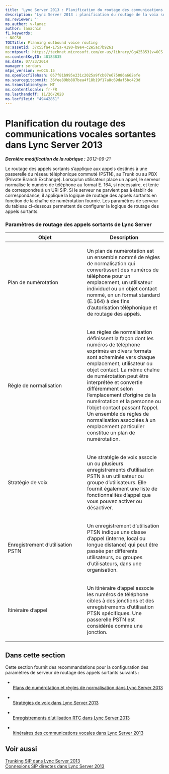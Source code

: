 ```yaml
---
title: 'Lync Server 2013 : Planification du routage des communications vocales sortantes'
description: 'Lync Server 2013 : planification du routage de la voix sortante.'
ms.reviewer: ''
ms.author: v-lanac
author: lanachin
f1.keywords:
- NOCSH
TOCTitle: Planning outbound voice routing
ms:assetid: 37c55fa4-175a-4190-b9e4-c2e5ac7b9261
ms:mtpsurl: https://technet.microsoft.com/en-us/library/Gg425853(v=OCS.15)
ms:contentKeyID: 48183835
ms.date: 07/23/2014
manager: serdars
mtps_version: v=OCS.15
ms.openlocfilehash: 057f81b995e231c2025a9fcb07e675086a662efe
ms.sourcegitcommit: 36fee89bb887bea4f18b19f17a8c69daf5bc423d
ms.translationtype: MT
ms.contentlocale: fr-FR
ms.lasthandoff: 11/26/2020
ms.locfileid: "49442851"
---
```

# <a name="planning-outbound-voice-routing-in-lync-server-2013"></a>Planification du routage des communications vocales sortantes dans Lync Server 2013

<div data-xmlns="http://www.w3.org/1999/xhtml">

<div class="topic" data-xmlns="http://www.w3.org/1999/xhtml" data-msxsl="urn:schemas-microsoft-com:xslt" data-cs="https://msdn.microsoft.com/">

<div data-asp="https://msdn2.microsoft.com/asp">



</div>

<div id="mainSection">

<div id="mainBody">

<span> </span>

_**Dernière modification de la rubrique :** 2012-09-21_

Le routage des appels sortants s’applique aux appels destinés à une passerelle du réseau téléphonique commuté (PSTN), au Trunk ou au PBX (Private Branch Exchange). Lorsqu’un utilisateur place un appel, le serveur normalise le numéro de téléphone au format E. 164, si nécessaire, et tente de correspondre à un URI SIP. Si le serveur ne parvient pas à établir de correspondance, il applique la logique de routage des appels sortants en fonction de la chaîne de numérotation fournie. Les paramètres de serveur du tableau ci-dessous permettent de configurer la logique de routage des appels sortants.

### <a name="lync-server-outbound-call-routing-settings"></a>Paramètres de routage des appels sortants de Lync Server

<table>
<colgroup>
<col style="width: 50%" />
<col style="width: 50%" />
</colgroup>
<thead>
<tr class="header">
<th>Objet</th>
<th>Description</th>
</tr>
</thead>
<tbody>
<tr class="odd">
<td><p>Plan de numérotation</p></td>
<td><p>Un plan de numérotation est un ensemble nommé de règles de normalisation qui convertissent des numéros de téléphone pour un emplacement, un utilisateur individuel ou un objet contact nommé, en un format standard (E.164) à des fins d’autorisation téléphonique et de routage des appels.</p></td>
</tr>
<tr class="even">
<td><p>Règle de normalisation</p></td>
<td><p>Les règles de normalisation définissent la façon dont les numéros de téléphone exprimés en divers formats sont acheminés vers chaque emplacement, utilisateur ou objet contact. La même chaîne de numérotation peut être interprétée et convertie différemment selon l’emplacement d’origine de la numérotation et la personne ou l’objet contact passant l’appel. Un ensemble de règles de normalisation associées à un emplacement particulier constitue un plan de numérotation.</p></td>
</tr>
<tr class="odd">
<td><p>Stratégie de voix</p></td>
<td><p>Une stratégie de voix associe un ou plusieurs enregistrements d’utilisation PSTN à un utilisateur ou groupe d’utilisateurs. Elle fournit également une liste de fonctionnalités d’appel que vous pouvez activer ou désactiver.</p></td>
</tr>
<tr class="even">
<td><p>Enregistrement d’utilisation PSTN</p></td>
<td><p>Un enregistrement d’utilisation PTSN indique une classe d’appel (interne, local ou longue distance) qui peut être passée par différents utilisateurs, ou groupes d’utilisateurs, dans une organisation.</p></td>
</tr>
<tr class="odd">
<td><p>Itinéraire d’appel</p></td>
<td><p>Un itinéraire d’appel associe les numéros de téléphone cibles à des jonctions et des enregistrements d’utilisation PTSN spécifiques. Une passerelle PSTN est considérée comme une jonction.</p></td>
</tr>
</tbody>
</table>


<div>

## <a name="in-this-section"></a>Dans cette section

Cette section fournit des recommandations pour la configuration des paramètres de serveur de routage des appels sortants suivants :

  - <span></span>  
    [Plans de numérotation et règles de normalisation dans Lync Server 2013](lync-server-2013-dial-plans-and-normalization-rules.md)

  - <span></span>  
    [Stratégies de voix dans Lync Server 2013](lync-server-2013-voice-policies.md)

  - <span></span>  
    [Enregistrements d’utilisation RTC dans Lync Server 2013](lync-server-2013-pstn-usage-records.md)

  - <span></span>  
    [Itinéraires des communications vocales dans Lync Server 2013](lync-server-2013-voice-routes.md)

</div>

<div>

## <a name="see-also"></a>Voir aussi


[Trunking SIP dans Lync Server 2013](lync-server-2013-sip-trunking.md)  
[Connexions SIP directes dans Lync Server 2013](lync-server-2013-direct-sip-connections.md)  
  

</div>

</div>

<span> </span>

</div>

</div>

</div>

